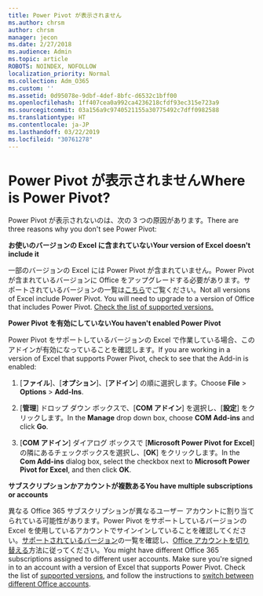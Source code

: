 ```yaml
---
title: Power Pivot が表示されません
ms.author: chrsm
author: chrsm
manager: jecon
ms.date: 2/27/2018
ms.audience: Admin
ms.topic: article
ROBOTS: NOINDEX, NOFOLLOW
localization_priority: Normal
ms.collection: Adm_O365
ms.custom: ''
ms.assetid: 0d95078e-9dbf-4def-8bfc-d6532c1bff00
ms.openlocfilehash: 1ff407cea0a992ca4236218cfdf93ec315e723a9
ms.sourcegitcommit: 03a156a9c9740521155a30775492c7dff0982588
ms.translationtype: HT
ms.contentlocale: ja-JP
ms.lasthandoff: 03/22/2019
ms.locfileid: "30761278"
---
```

# <a name="where-is-power-pivot"></a><span data-ttu-id="a4903-102">Power Pivot が表示されません</span><span class="sxs-lookup"><span data-stu-id="a4903-102">Where is Power Pivot?</span></span>

<span data-ttu-id="a4903-103">Power Pivot が表示されないのは、次の 3 つの原因があります。</span><span class="sxs-lookup"><span data-stu-id="a4903-103">There are three reasons why you don't see Power Pivot:</span></span>
  
 <span data-ttu-id="a4903-104">**お使いのバージョンの Excel に含まれていない**</span><span class="sxs-lookup"><span data-stu-id="a4903-104">**Your version of Excel doesn't include it**</span></span>
  
<span data-ttu-id="a4903-p101">一部のバージョンの Excel には Power Pivot が含まれていません。Power Pivot が含まれているバージョンに Office をアップグレードする必要があります。サポートされているバージョンの一覧は[こちら](https://support.office.com/article/aa64e217-4b6e-410b-8337-20b87e1c2a4b.aspx)でご覧ください。</span><span class="sxs-lookup"><span data-stu-id="a4903-p101">Not all versions of Excel include Power Pivot. You will need to upgrade to a version of Office that includes Power Pivot. [Check the list of supported versions.](https://support.office.com/article/aa64e217-4b6e-410b-8337-20b87e1c2a4b.aspx)</span></span>
  
 <span data-ttu-id="a4903-108">**Power Pivot を有効にしていない**</span><span class="sxs-lookup"><span data-stu-id="a4903-108">**You haven't enabled Power Pivot**</span></span>
  
<span data-ttu-id="a4903-109">Power Pivot をサポートしているバージョンの Excel で作業している場合、このアドインが有効になっていることを確認します。</span><span class="sxs-lookup"><span data-stu-id="a4903-109">If you are working in a version of Excel that supports Power Pivot, check to see that the Add-in is enabled:</span></span>
  
1. <span data-ttu-id="a4903-110">[**ファイル**]、[**オプション**]、[**アドイン**] の順に選択します。</span><span class="sxs-lookup"><span data-stu-id="a4903-110">Choose **File** \> **Options** \> **Add-Ins**.</span></span>
    
2. <span data-ttu-id="a4903-111">[**管理**] ドロップ ダウン ボックスで、[**COM アドイン**] を選択し、[**設定**] をクリックします。</span><span class="sxs-lookup"><span data-stu-id="a4903-111">In the **Manage** drop down box, choose **COM Add-ins** and click **Go**.</span></span>
    
3. <span data-ttu-id="a4903-112">[**COM アドイン**] ダイアログ ボックスで [**Microsoft Power Pivot for Excel**] の隣にあるチェックボックスを選択し、[**OK**] をクリックします。</span><span class="sxs-lookup"><span data-stu-id="a4903-112">In the **Com Add-ins** dialog box, select the checkbox next to **Microsoft Power Pivot for Excel**, and then click **OK**.</span></span> 
    
 <span data-ttu-id="a4903-113">**サブスクリプションかアカウントが複数ある**</span><span class="sxs-lookup"><span data-stu-id="a4903-113">**You have multiple subscriptions or accounts**</span></span>
  
<span data-ttu-id="a4903-p102">異なる Office 365 サブスクリプションが異なるユーザー アカウントに割り当てられている可能性があります。Power Pivot をサポートしているバージョンの Excel を使用しているアカウントでサインインしていることを確認してください。[サポートされているバージョン](https://support.office.com/article/aa64e217-4b6e-410b-8337-20b87e1c2a4b.aspx)の一覧を確認し、[Office アカウントを切り替える](https://support.office.com/article/b9582171-fd1f-4284-9846-bdd72bb28426.aspx#BKMK_WebSwitchAccounts)方法に従ってください。</span><span class="sxs-lookup"><span data-stu-id="a4903-p102">You might have different Office 365 subscriptions assigned to different user accounts. Make sure you're signed in to an account with a version of Excel that supports Power Pivot. Check the list of [supported versions](https://support.office.com/article/aa64e217-4b6e-410b-8337-20b87e1c2a4b.aspx), and follow the instructions to [switch between different Office accounts](https://support.office.com/article/b9582171-fd1f-4284-9846-bdd72bb28426.aspx#BKMK_WebSwitchAccounts).</span></span>
  

